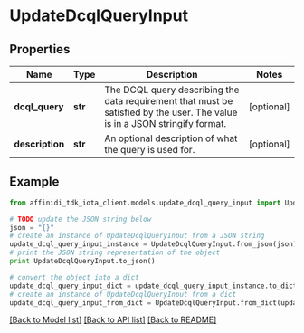 # UpdateDcqlQueryInput

## Properties

| Name            | Type    | Description                                                                                                                 | Notes      |
| --------------- | ------- | --------------------------------------------------------------------------------------------------------------------------- | ---------- |
| **dcql_query**  | **str** | The DCQL query describing the data requirement that must be satisfied by the user. The value is in a JSON stringify format. | [optional] |
| **description** | **str** | An optional description of what the query is used for.                                                                      | [optional] |

## Example

```python
from affinidi_tdk_iota_client.models.update_dcql_query_input import UpdateDcqlQueryInput

# TODO update the JSON string below
json = "{}"
# create an instance of UpdateDcqlQueryInput from a JSON string
update_dcql_query_input_instance = UpdateDcqlQueryInput.from_json(json)
# print the JSON string representation of the object
print UpdateDcqlQueryInput.to_json()

# convert the object into a dict
update_dcql_query_input_dict = update_dcql_query_input_instance.to_dict()
# create an instance of UpdateDcqlQueryInput from a dict
update_dcql_query_input_from_dict = UpdateDcqlQueryInput.from_dict(update_dcql_query_input_dict)
```

[[Back to Model list]](../README.md#documentation-for-models) [[Back to API list]](../README.md#documentation-for-api-endpoints) [[Back to README]](../README.md)
